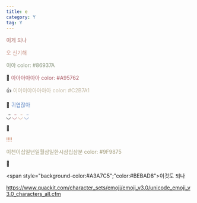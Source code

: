 ```yaml
---
title: e
category: Y
tag: Y
---
```


<span style="color:#A05A54">이게 되나</span>

<span style="color:#C99385">오 신기해</span>

<span style="color:#86937A">이야</span> <span style="color:#86937A">color: #86937A</span>

&#129300; <span style="color:#A95762">아아아아아아</span> <span style="color:#A95762">color: #A95762</span>

&#128077; <span style="color:#C2B7A1">이이이야아아아아</span> <span style="color:#C2B7A1">color: #C2B7A1</span>

&#128032; <span style="color:#648BC6">귀엽잖아</span>

◡̈ <span style="color:#A95762">◡̈</span> <span style="color:#C59470">◡̈</span> <span style="color:#617EB4">◡̈</span>

&#128123; 

<span style="color:#C57B59">!!!!</span>

<span style="color:#9F9875">이천이십일년일월삼일한시삼십삼분</span> <span style="color:#9F9875">color: #9F9875</span>

&#127904;

<span style="background-color:#A3A7C5";"color:#BEBAD8">이것도 되나</span>

<https://www.quackit.com/character_sets/emoji/emoji_v3.0/unicode_emoji_v3.0_characters_all.cfm>
